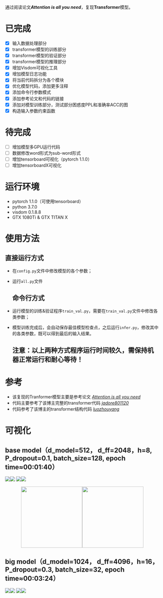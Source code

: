通过阅读论文***Attention is all you need***，复现**Transformer**模型。

# 已完成
- [x] 输入数据处理部分
- [x] transformer模型的训练部分
- [x] transformer模型的验证部分
- [x] transformer模型的推理部分
- [x] 增加Visdom可视化工具
- [x] 增加模型日志功能
- [x] 将当前代码拆分为各个模块
- [x] 优化模型代码，添加更多注释
- [x] 添加命令行参数模式
- [x] 添加参考论文和代码的链接
- [x] 添加对模型训练部分，测试部分困惑度PPL和准确率ACC的图
- [x] 构造输入参数约束函数

# 待完成
- [ ] 增加模型多GPU运行代码
- [ ] 数据修改word形式为sub-word形式
- [ ] 增加tensorboard可视化（pytorch 1.1.0）
- [ ] 增加tensorboardX可视化

# 运行环境
+ pytorch 1.1.0（可使用tensorboard）
+ python 3.7.0
+ visdom 0.1.8.8
+ GTX 1080Ti & GTX TITAN X

# 使用方法
  ## 直接运行方式
- 在`config.py`文件中修改模型的各个参数；
- 运行`all.py`文件

  ## 命令行方式
- 运行模型的训练&验证程序`train_val.py`，需要在`train_val.py`文件中修改各类参数；
- 模型训练完成后，会自动保存最佳模型检查点，之后运行`infer.py`，修改其中的各类参数，既可以得到最后的输入结果。

  ## 注意：以上两种方式程序运行时间较久，需保持机器正常运行和耐心等待！

# 参考
+ 该复现的Tranformer模型主要是参考论文 [*Attention is all you need*](https://arxiv.org/abs/1706.03762)
+ 代码主要参考了该博主完整的transformer代码 [*jadore801120*](https://github.com/jadore801120/attention-is-all-you-need-pytorch)
+ 代码参考了该博主的transformer结构代码 [*luozhouyang*](https://luozhouyang.github.io/transformer/)

# 可视化

  ## base model（d_model=512， d_ff=2048，h=8, P_dropout=0.1, batch_size=128, epoch time≈00:01:40）
  ![](https://github.com/YUHANYU/Reproduce_Transformer/blob/master/base%20%26%20big%20model/base%20model/train_loss.png)![](https://github.com/YUHANYU/Reproduce_Transformer/blob/master/base%20%26%20big%20model/base%20model/val_loss.png)
  ![](https://github.com/YUHANYU/Reproduce_Transformer/blob/master/base%20%26%20big%20model/base%20model/train_val_acc.png)![](https://github.com/YUHANYU/Reproduce_Transformer/blob/master/base%20%26%20big%20model/base%20model/train_val_ppl.png)
  <center class="half">
    <img src="https://github.com/YUHANYU/Reproduce_Transformer/blob/master/base%20%26%20big%20model/base%20model/train_loss.png" width="200"/><img src="https://github.com/YUHANYU/Reproduce_Transformer/blob/master/base%20%26%20big%20model/base%20model/val_loss.png" width="200"/>
</center>

  ## big model（d_model=1024， d_ff=4096，h=16，P_dropout=0.3, batch_size=32, epoch time≈00:03:24）
  ![](https://github.com/YUHANYU/Reproduce_Transformer/blob/master/base%20%26%20big%20model/big%20model/train_loss.png)![](https://github.com/YUHANYU/Reproduce_Transformer/blob/master/base%20%26%20big%20model/big%20model/val_loss.png)
  ![](https://github.com/YUHANYU/Reproduce_Transformer/blob/master/base%20%26%20big%20model/big%20model/train_val_acc.png)![](https://github.com/YUHANYU/Reproduce_Transformer/blob/master/base%20%26%20big%20model/big%20model/train_val_ppl.png)
